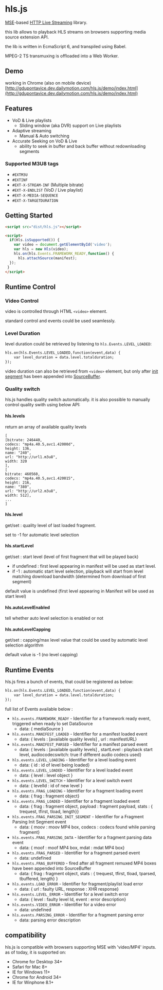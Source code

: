 # hls.js
[MSE](http://w3c.github.io/media-source/)-based [HTTP Live Streaming](http://en.wikipedia.org/wiki/HTTP_Live_Streaming) library.

this lib allows to playback HLS streams on browsers supporting media source extension API.
 
the lib is written in EcmaScript 6, and transpiled using Babel.

MPEG-2 TS transmuxing is offloaded into a Web Worker.

## Demo
working in Chrome (also on mobile device)
[http://gdupontavice.dev.dailymotion.com/hls.js/demo/index.html](http://gdupontavice.dev.dailymotion.com/hls.js/demo/index.html)

## Features

  - VoD & Live playlists
    - Sliding window (aka DVR) support on Live playlists
  - Adaptive streaming
    - Manual & Auto switching
  - Accurate Seeking  on VoD & Live
    - ability to seek in buffer and back buffer without redownloading segments

### Supported M3U8 tags

  - `#EXTM3U`
  - `#EXTINF`
  - `#EXT-X-STREAM-INF` (Multiple bitrate)
  - `#EXT-X-ENDLIST` (VoD / Live playlist)
  - `#EXT-X-MEDIA-SEQUENCE`
  - `#EXT-X-TARGETDURATION`

## Getting Started

```html
<script src="dist/hls.js"></script>

<script>
  if(Hls.isSupported()) {
    var video = document.getElementById('video');
    var hls = new Hls(video);
    hls.on(hls.Events.FRAMEWORK_READY,function() {
      hls.attachSource(manifest);
  });
 }
</script>
```




## Runtime Control

### Video Control

video is controlled through HTML ```<video>``` element.

standard control and events could be used seamlessly.

### Level Duration

level duration could be retrieved by listening to ```hls.Events.LEVEL_LOADED```:

```html
hls.on(hls.Events.LEVEL_LOADED,function(event,data) {
	var level_duration = data.level.totalduration;
});
```

video duration can also be retrieved from ```<video>``` element, but only after [init segment](http://w3c.github.io/media-source/#init-segment) has been appended into [SourceBuffer](http://w3c.github.io/media-source/#sourcebuffer).

### Quality switch

hls.js handles quality switch automatically.
it is also possible to manually control quality swith using below API:

#### hls.levels
return an array of available quality levels

```
[
[bitrate: 246440,
codecs: "mp4a.40.5,avc1.42000d",
height: 136,
name: "240",
url: "http://url1.m3u8",
width: 320
],
[
bitrate: 460560,
codecs: "mp4a.40.5,avc1.420015",
height: 216,
name: "380",
url: "http://url2.m3u8",
width: 512],
...
]
```

#### hls.level
get/set : quality level of last loaded fragment.

set to -1 for automatic level selection

#### hls.startLevel

get/set :  start level (level of first fragment that will be played back)

  - if undefined : first level appearing in manifest will be used as start level.
  -  if -1 : automatic start level selection, playback will start from level matching download bandwidth (determined from download of first segment)

default value is undefined (first level appearing in Manifest will be used as start level)

#### hls.autoLevelEnabled

tell whether auto level selection is enabled or not

#### hls.autoLevelCapping
get/set : capping/max level value that could be used by automatic level selection algorithm

default value is -1 (no level capping)

## Runtime Events

hls.js fires a bunch of events, that could be registered as below:


```html
hls.on(hls.Events.LEVEL_LOADED,function(event,data) {
	var level_duration = data.level.totalduration;
});
```
full list of Events available below :

  - `hls.events.FRAMEWORK_READY`  - Identifier for a framework ready event, triggered when ready to set DataSource
  	-  data: { mediaSource }
  - `hls.events.MANIFEST_LOADED`  - Identifier for a manifest loaded event
  	-  data: { levels : [available quality levels] , url : manifestURL}
  - `hls.events.MANIFEST_PARSED`  - Identifier for a manifest parsed event
  	-  data: { levels : [available quality levels] , startLevel : playback start level, audiocodecswitch: true if different audio codecs used}
  - `hls.events.LEVEL_LOADING`  - Identifier for a level loading event
  	-  data: { id : id of level being loaded}
  - `hls.events.LEVEL_LOADED`  - Identifier for a level loaded event
  	-  data: { level : level object }
  - `hls.events.LEVEL_SWITCH`  - Identifier for a level switch event
  	-  data: { levelId : id of new level }
  - `hls.events.FRAG_LOADING`  - Identifier for a fragment loading event
  	-  data: { frag : fragment object}
  - `hls.events.FRAG_LOADED`  - Identifier for a fragment loaded event
	  -  data: { frag : fragment object, payload : fragment payload, stats : { trequest, tfirst, tload, length}}
  - `hls.events.FRAG_PARSING_INIT_SEGMENT` - Identifier for a Fragment Parsing Init Segment event
    -  data: { moov : moov MP4 box, codecs : codecs found while parsing fragment}    
  - `hls.events.FRAG_PARSING_DATA`  - Identifier for a fragment parsing data event
	  -  data: { moof : moof MP4 box, mdat : mdat MP4 box}
  - `hls.events.FRAG_PARSED`  - Identifier for a fragment parsed event
	  -  data: undefined
  - `hls.events.FRAG_BUFFERED`  - fired after all fragment remuxed MP4 boxes have been appended into SourceBuffer
    -  data: { frag : fragment object, stats : { trequest, tfirst, tload, tparsed, tbuffered, length} }
  - `hls.events.LOAD_ERROR` - Identifier for fragment/playlist load error
	  -  data: { url : faulty URL, response : XHR response}
  - `hls.events.LEVEL_ERROR` - Identifier for a level switch error
	  -  data: { level : faulty level Id, event : error description}
  - `hls.events.VIDEO_ERROR` - Identifier for a video error
	  -  data: undefined
  - `hls.events.PARSING_ERROR` - Identifier for a fragment parsing error
	  -  data: parsing error description


## compatibility
 hls.js is compatible with browsers supporting MSE with 'video/MP4' inputs.
as of today, it is supported on:

 * Chrome for Desktop 34+
 * Safari for Mac 8+
 * IE for Windows 11+
 * Chrome for Android 34+
 * IE for Winphone 8.1+
